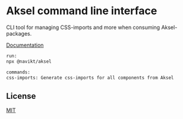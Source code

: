# Aksel command line interface

CLI tool for managing CSS-imports and more when consuming Aksel-packages.

[Documentation](https://aksel.nav.no/preview/grunnleggende/kode/kommandolinje)

```bash
run:
npx @navikt/aksel

commands:
css-imports: Generate css-imports for all components from Aksel
```

## License

[MIT](https://github.com/navikt/aksel/blob/main/LICENCE)
